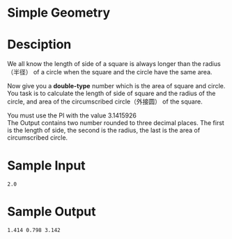 # Simple Geometry

# Desciption

We all know the length of side of a square is always longer than the radius（半径） of a circle when the square and the circle have the same area.

Now give you a **double-type** number which is the area of square and circle.  
You task is to calculate the length of side of square and the radius of the circle, and area of the circumscribed circle（外接圆） of the square.  

You must use the PI with the value 3.1415926  
The Output contains two number rounded to three decimal places. The first is the length of side, the second is the radius, the last is the area of circumscribed circle.  

# Sample Input
```
2.0
```

# Sample Output
```
1.414 0.798 3.142

```

